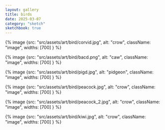 ```yaml
---
layout: gallery
title: birds
date: 2025-03-07
category: "sketch"
sketchbook: true
---
```



{% image {src: "src/assets/art/bird/corvid.jpg", alt: "crow", className: "image", widths: [700] } %}


{% image {src: "src/assets/art/bird/bacd.png", alt: "caw", className: "image", widths: [700] } %}


{% image {src: "src/assets/art/bird/pigd.jpg", alt: "pidgeon", className: "image", widths: [700] } %}


{% image {src: "src/assets/art/bird/peacock.jpg", alt: "crow", className: "image", widths: [700] } %}


{% image {src: "src/assets/art/bird/peacock_2.jpg", alt: "crow", className: "image", widths: [700] } %}


{% image {src: "src/assets/art/bird/kiwi.jpg", alt: "crow", className: "image", widths: [700] } %}





